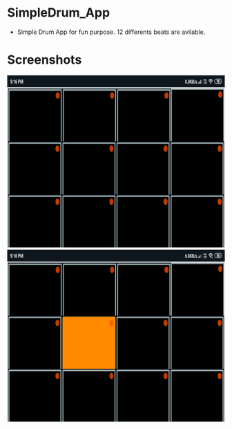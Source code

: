 # SimpleDrum_App
- Simple Drum App for fun purpose. 12 differents beats are avilable.

<h1> Screenshots </h1>

<img src='/images/s1.png' height='400px'>
<img src='/images/s2.png' height='400px'>
